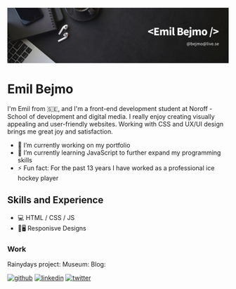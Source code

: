![Design and Development](https://github.com/ebejmo/ebejmo/blob/main/github-banner.png)

# Emil Bejmo

I'm Emil from 🇸🇪, and I'm a front-end development student at Noroff - School of development and digital media. I really enjoy creating visually appealing and user-friendly websites. Working with CSS and UX/UI design brings me great joy and satisfaction.

- 🔭 I’m currently working on my portfolio 
- 🌱 I’m currently learning JavaScript to further expand my programming skills
- ⚡ Fun fact: For the past 13 years I have worked as a professional ice hockey player 

## Skills and Experience
* 💻 HTML / CSS / JS
* 📱🖥️ Responisve Designs

### Work 
Rainydays project:
Museum:
Blog:

[<img src='https://cdn.jsdelivr.net/npm/simple-icons@3.0.1/icons/github.svg' alt='github' height='40'>](https://github.com/ebejmo)  [<img src='https://cdn.jsdelivr.net/npm/simple-icons@3.0.1/icons/linkedin.svg' alt='linkedin' height='40'>](https://www.linkedin.com/in/emil-bejmo-032854148/)  [<img src='https://cdn.jsdelivr.net/npm/simple-icons@3.0.1/icons/twitter.svg' alt='twitter' height='40'>](https://twitter.com/emilbejmo)  

